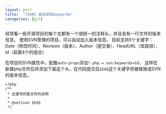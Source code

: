 ```yaml
---
layout: post
title:  "[SVN] 自动添加keywords"
categories: [git]
---
```


经常看一些开源项目的每个文都有一个很统一的注释头，并且会有一行文件的版本信息。
使用SVN管理的项目，可以自动加入版本信息。
目前支持5个关键字：Date（修改时间）、Revision（版本）、Author（提交者）、HeadURL（库路径）、Id（前面4个的组合）

在项目的SVN属性中，配置`auto-props`添加`*.php = svn:keywords=Id`，
这样在新建php文件后并添加下面这个头，在代码提交后`$Id$`这个关键字将被替换成SVN的版本信息。

```
<?php
/**
 * 这里写的是文件的说明
 *
 * @version $Id$
 */
```
